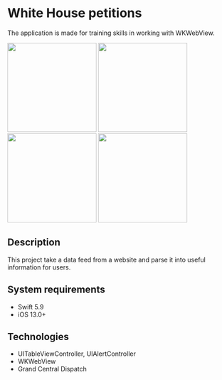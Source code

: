 # White House petitions
The application is made for training skills in working with WKWebView.

<img src="https://github.com/user-attachments/assets/93c24351-014d-4554-bf7a-d6a5fbebe896" width="200">
<img src="https://github.com/user-attachments/assets/a9e1320a-7507-4d40-b526-ee4a3b76a7c7" width="200">
<img src="https://github.com/user-attachments/assets/842ed00b-374f-4077-aa78-0af53401fa1c" width="200">
<img src="https://github.com/user-attachments/assets/11d05457-9269-495b-a6ed-78e5bf7032dc" width="200">

## Description
This project take a data feed from a website and parse it into useful information for users.
## System requirements
* Swift 5.9
* iOS 13.0+
## Technologies
* UITableViewController, UIAlertController
* WKWebView
* Grand Central Dispatch
